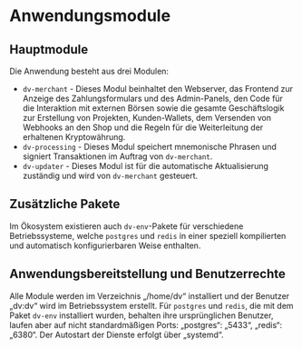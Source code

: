 # Anwendungsmodule

## Hauptmodule

Die Anwendung besteht aus drei Modulen:

- `dv-merchant` - Dieses Modul beinhaltet den Webserver, das Frontend zur Anzeige des Zahlungsformulars und des
  Admin-Panels, den Code für die Interaktion mit externen Börsen sowie die gesamte Geschäftslogik zur Erstellung von
  Projekten, Kunden-Wallets, dem Versenden von Webhooks an den Shop und die Regeln für die Weiterleitung der erhaltenen
  Kryptowährung.
- `dv-processing` - Dieses Modul speichert mnemonische Phrasen und signiert Transaktionen im Auftrag von `dv-merchant`.
- `dv-updater` - Dieses Modul ist für die automatische Aktualisierung zuständig und wird von `dv-merchant` gesteuert.

## Zusätzliche Pakete

Im Ökosystem existieren auch `dv-env`-Pakete für verschiedene Betriebssysteme, welche `postgres` und `redis` in einer
speziell kompilierten und automatisch konfigurierbaren Weise enthalten.

## Anwendungsbereitstellung und Benutzerrechte

Alle Module werden im Verzeichnis „/home/dv“ installiert und der Benutzer „dv:dv“ wird im Betriebssystem erstellt. Für
`postgres` und `redis`, die mit dem Paket `dv-env` installiert wurden, behalten ihre ursprünglichen Benutzer, laufen
aber auf nicht standardmäßigen
Ports: „postgres“: „5433“, „redis“: „6380“. Der Autostart der Dienste erfolgt über „systemd“.